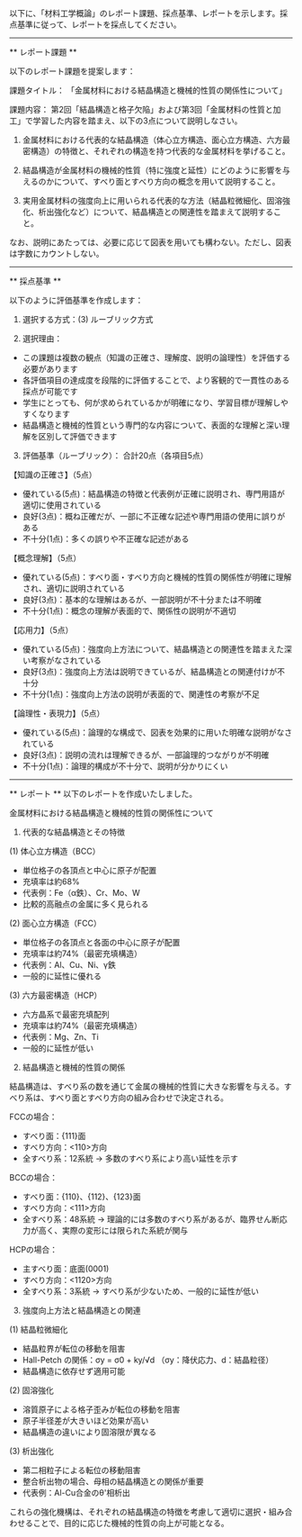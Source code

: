 以下に、「材料工学概論」のレポート課題、採点基準、レポートを示します。採点基準に従って、レポートを採点してください。

---------------------------------------
** レポート課題 **

以下のレポート課題を提案します：

課題タイトル：
「金属材料における結晶構造と機械的性質の関係性について」

課題内容：
第2回「結晶構造と格子欠陥」および第3回「金属材料の性質と加工」で学習した内容を踏まえ、以下の3点について説明しなさい。

1. 金属材料における代表的な結晶構造（体心立方構造、面心立方構造、六方最密構造）の特徴と、それぞれの構造を持つ代表的な金属材料を挙げること。

2. 結晶構造が金属材料の機械的性質（特に強度と延性）にどのように影響を与えるのかについて、すべり面とすべり方向の概念を用いて説明すること。

3. 実用金属材料の強度向上に用いられる代表的な方法（結晶粒微細化、固溶強化、析出強化など）について、結晶構造との関連性を踏まえて説明すること。

なお、説明にあたっては、必要に応じて図表を用いても構わない。ただし、図表は字数にカウントしない。

---------------------------------------
** 採点基準 **

以下のように評価基準を作成します：

1. 選択する方式：(3) ルーブリック方式

2. 選択理由：
- この課題は複数の観点（知識の正確さ、理解度、説明の論理性）を評価する必要があります
- 各評価項目の達成度を段階的に評価することで、より客観的で一貫性のある採点が可能です
- 学生にとっても、何が求められているかが明確になり、学習目標が理解しやすくなります
- 結晶構造と機械的性質という専門的な内容について、表面的な理解と深い理解を区別して評価できます

3. 評価基準（ルーブリック）：
合計20点（各項目5点）

【知識の正確さ】（5点）
- 優れている(5点)：結晶構造の特徴と代表例が正確に説明され、専門用語が適切に使用されている
- 良好(3点)：概ね正確だが、一部に不正確な記述や専門用語の使用に誤りがある
- 不十分(1点)：多くの誤りや不正確な記述がある

【概念理解】（5点）
- 優れている(5点)：すべり面・すべり方向と機械的性質の関係性が明確に理解され、適切に説明されている
- 良好(3点)：基本的な理解はあるが、一部説明が不十分または不明確
- 不十分(1点)：概念の理解が表面的で、関係性の説明が不適切

【応用力】（5点）
- 優れている(5点)：強度向上方法について、結晶構造との関連性を踏まえた深い考察がなされている
- 良好(3点)：強度向上方法は説明できているが、結晶構造との関連付けが不十分
- 不十分(1点)：強度向上方法の説明が表面的で、関連性の考察が不足

【論理性・表現力】（5点）
- 優れている(5点)：論理的な構成で、図表を効果的に用いた明確な説明がなされている
- 良好(3点)：説明の流れは理解できるが、一部論理的つながりが不明確
- 不十分(1点)：論理的構成が不十分で、説明が分かりにくい

---------------------------------------
** レポート **
以下のレポートを作成いたしました。

金属材料における結晶構造と機械的性質の関係性について

1. 代表的な結晶構造とその特徴

(1) 体心立方構造（BCC）
- 単位格子の各頂点と中心に原子が配置
- 充填率は約68%
- 代表例：Fe（α鉄）、Cr、Mo、W
- 比較的高融点の金属に多く見られる

(2) 面心立方構造（FCC）
- 単位格子の各頂点と各面の中心に原子が配置
- 充填率は約74%（最密充填構造）
- 代表例：Al、Cu、Ni、γ鉄
- 一般的に延性に優れる

(3) 六方最密構造（HCP）
- 六方晶系で最密充填配列
- 充填率は約74%（最密充填構造）
- 代表例：Mg、Zn、Ti
- 一般的に延性が低い

2. 結晶構造と機械的性質の関係

結晶構造は、すべり系の数を通じて金属の機械的性質に大きな影響を与える。すべり系は、すべり面とすべり方向の組み合わせで決定される。

FCCの場合：
- すべり面：{111}面
- すべり方向：<110>方向
- 全すべり系：12系統
→ 多数のすべり系により高い延性を示す

BCCの場合：
- すべり面：{110}、{112}、{123}面
- すべり方向：<111>方向
- 全すべり系：48系統
→ 理論的には多数のすべり系があるが、臨界せん断応力が高く、実際の変形には限られた系統が関与

HCPの場合：
- 主すべり面：底面(0001)
- すべり方向：<1120>方向
- 全すべり系：3系統
→ すべり系が少ないため、一般的に延性が低い

3. 強度向上方法と結晶構造との関連

(1) 結晶粒微細化
- 結晶粒界が転位の移動を阻害
- Hall-Petch の関係：σy = σ0 + ky/√d
  （σy：降伏応力、d：結晶粒径）
- 結晶構造に依存せず適用可能

(2) 固溶強化
- 溶質原子による格子歪みが転位の移動を阻害
- 原子半径差が大きいほど効果が高い
- 結晶構造の違いにより固溶限が異なる

(3) 析出強化
- 第二相粒子による転位の移動阻害
- 整合析出物の場合、母相の結晶構造との関係が重要
- 代表例：Al-Cu合金のθ'相析出

これらの強化機構は、それぞれの結晶構造の特徴を考慮して適切に選択・組み合わせることで、目的に応じた機械的性質の向上が可能となる。

